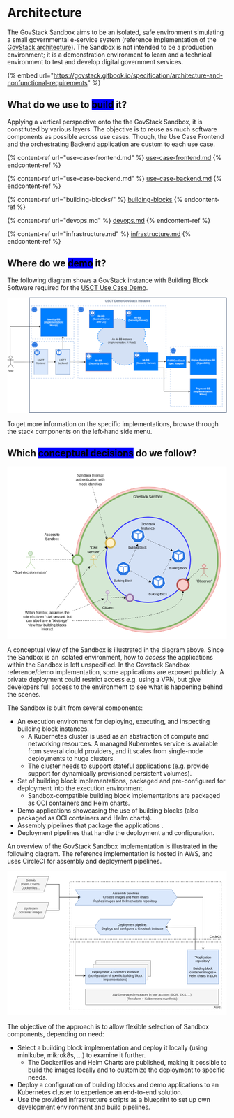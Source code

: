 # Architecture

The GovStack Sandbox aims to be an isolated, safe environment simulating a small governmental e-service system (reference implementation of the [GovStack architecture](https://govstack.gitbook.io/specification/architecture-and-nonfunctional-requirements)). The Sandbox is not intended to be a production environment; it is a demonstration environment to learn and a technical environment to test and develop digital government services.

{% embed url="https://govstack.gitbook.io/specification/architecture-and-nonfunctional-requirements" %}

## What do we use to <mark style="background-color:blue;">build</mark> it?

Applying a vertical perspective onto the the GovStack Sandbox, it is constituted by various layers. The objective is to reuse as much software components as possible across use cases. Though, the Use Case Frontend and the orchestrating Backend application are custom to each use case.

{% content-ref url="use-case-frontend.md" %}
[use-case-frontend.md](use-case-frontend.md)
{% endcontent-ref %}

{% content-ref url="use-case-backend.md" %}
[use-case-backend.md](use-case-backend.md)
{% endcontent-ref %}

{% content-ref url="building-blocks/" %}
[building-blocks](building-blocks/)
{% endcontent-ref %}

{% content-ref url="devops.md" %}
[devops.md](devops.md)
{% endcontent-ref %}

{% content-ref url="infrastructure.md" %}
[infrastructure.md](infrastructure.md)
{% endcontent-ref %}

## Where do we <mark style="background-color:blue;">demo</mark> it?

The following diagram shows a GovStack instance with Building Block Software required for the [USCT Use Case Demo](../access-demos/usct-use-case.md).

![USCT demo GovStack instance](assets/usct-govstack-instance.drawio.png)

To get more information on the specific implementations, browse through the stack components on the left-hand side menu.

## Which <mark style="background-color:blue;">conceptual decisions</mark> do we follow?

![Sandbox conceptual view](assets/conceptual-view.drawio.png)

A conceptual view of the Sandbox is illustrated in the diagram above. Since the Sandbox is an isolated environment, how to _access_ the applications within the Sandbox is left unspecified. In the Govstack Sandbox reference/demo implementation, some applications are exposed publicly. A private deployment could restrict access e.g. using a VPN, but give developers full access to the environment to see what is happening behind the scenes.

The Sandbox is built from several components:

* An execution environment for deploying, executing, and inspecting building block instances.
  * A Kubernetes cluster is used as an abstraction of compute and networking resources. A managed Kubernetes service is available from several clould providers, and it scales from single-node deployments to huge clusters.
  * The cluster needs to support stateful applications (e.g. provide support for dynamically provisioned persistent volumes).
* Set of building block implementations, packaged and pre-configured for deployment into the execution environment.
  * Sandbox-compatible building block implementations are packaged as OCI containers and Helm charts.
* Demo applications showcasing the use of building blocks (also packaged as OCI containers and Helm charts).
* Assembly pipelines that package the applications .
* Deployment pipelines that handle the deployment and configuration.

An overview of the GovStack Sandbox implementation is illustrated in the following diagram. The reference implementation is hosted in AWS, and uses CircleCI for assembly and deployment pipelines.

![Sandbox infrastructure diagram](assets/sandbox-infrastructure.drawio.png)

The objective of the approach is to allow flexible selection of Sandbox components, depending on need:

* Select a building block implementation and deploy it locally (using minikube, mikrok8s, ...) to examine it further.
  * The Dockerfiles and Helm Charts are published, making it possible to build the images locally and to customize the deployment to specific needs.
* Deploy a configuration of building blocks and demo applications to an Kubernetes cluster to experience an end-to-end solution.
* Use the provided infrastructure scripts as a blueprint to set up own development environment and build pipelines.

